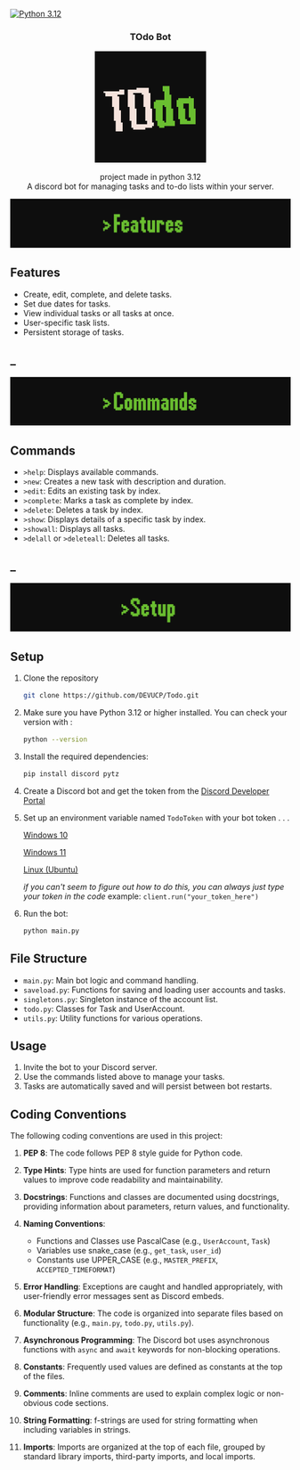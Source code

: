 [![Python 3.12](https://img.shields.io/badge/python-3.12-blue.svg)](https://www.python.org/downloads/release/python-312/)

<div align="center">

<h3 align="center">TOdo Bot</h3>
    <img src="assets/Bot-Icon.png" alt="Todo Bot Logo" width="200">
  <p align="center">
    project made in python 3.12
    <br>
    A discord bot for managing tasks and to-do lists within your server.
  </p>
</div>

<div align="center">
  <img src="assets/features-banner.gif" alt="Setup gif" width="">
</div>

## Features

- Create, edit, complete, and delete tasks.
- Set due dates for tasks.
- View individual tasks or all tasks at once.
- User-specific task lists.
- Persistent storage of tasks.

## _

<div align="center">
  <img src="assets/commands-banner.gif" alt="Commands Banner" width="">
</div>

## Commands

- `>help`: Displays available commands.
- `>new`: Creates a new task with description and duration.
- `>edit`: Edits an existing task by index.
- `>complete`: Marks a task as complete by index.
- `>delete`: Deletes a task by index.
- `>show`: Displays details of a specific task by index.
- `>showall`: Displays all tasks.
- `>delall` or `>deleteall`: Deletes all tasks.

## _

<div align="center">
  <img src="assets/setup-banner.gif" alt="Setup gif" width="">
</div>

## Setup

1. Clone the repository

   ```bash
   git clone https://github.com/DEVUCP/Todo.git
   ```

2. Make sure you have Python 3.12 or higher installed.
   You can check your version with :

   ```bash
   python --version
   ```

3. Install the required dependencies:

   ```bash
   pip install discord pytz
   ```
   
4. Create a Discord bot and get the token from the [Discord Developer Portal](https://discord.com/developers/applications)
5. Set up an environment variable named `TodoToken` with your bot token . . .

   [Windows 10](https://www.youtube.com/watch?v=z84UIZy_qgE)

   [Windows 11](https://www.youtube.com/watch?v=ow2jROvxyH4&t=2s)

   [Linux (Ubuntu)](https://www.youtube.com/watch?v=Y6_7xaxkPik)

   *if you can't seem to figure out how to do this, you can always just type your token in the code*
   example: `client.run("your_token_here")`
6. Run the bot:

   ```bash
   python main.py
   ```

## File Structure

- `main.py`: Main bot logic and command handling.
- `saveload.py`: Functions for saving and loading user accounts and tasks.
- `singletons.py`: Singleton instance of the account list.
- `todo.py`: Classes for Task and UserAccount.
- `utils.py`: Utility functions for various operations.

## Usage

1. Invite the bot to your Discord server.
2. Use the commands listed above to manage your tasks.
3. Tasks are automatically saved and will persist between bot restarts.

## Coding Conventions

The following coding conventions are used in this project:

1. **PEP 8**: The code follows PEP 8 style guide for Python code.
2. **Type Hints**: Type hints are used for function parameters and return values to improve code readability and maintainability.
3. **Docstrings**: Functions and classes are documented using docstrings, providing information about parameters, return values, and functionality.
4. **Naming Conventions**:

   - Functions and Classes use PascalCase (e.g., `UserAccount`, `Task`)
   - Variables use snake_case (e.g., `get_task`, `user_id`)
   - Constants use UPPER_CASE (e.g., `MASTER_PREFIX`, `ACCEPTED_TIMEFORMAT`)
5. **Error Handling**: Exceptions are caught and handled appropriately, with user-friendly error messages sent as Discord embeds.
6. **Modular Structure**: The code is organized into separate files based on functionality (e.g., `main.py`, `todo.py`, `utils.py`).
7. **Asynchronous Programming**: The Discord bot uses asynchronous functions with `async` and `await` keywords for non-blocking operations.
8. **Constants**: Frequently used values are defined as constants at the top of the files.
9. **Comments**: Inline comments are used to explain complex logic or non-obvious code sections.
10. **String Formatting**: f-strings are used for string formatting when including variables in strings.
11. **Imports**: Imports are organized at the top of each file, grouped by standard library imports, third-party imports, and local imports.
